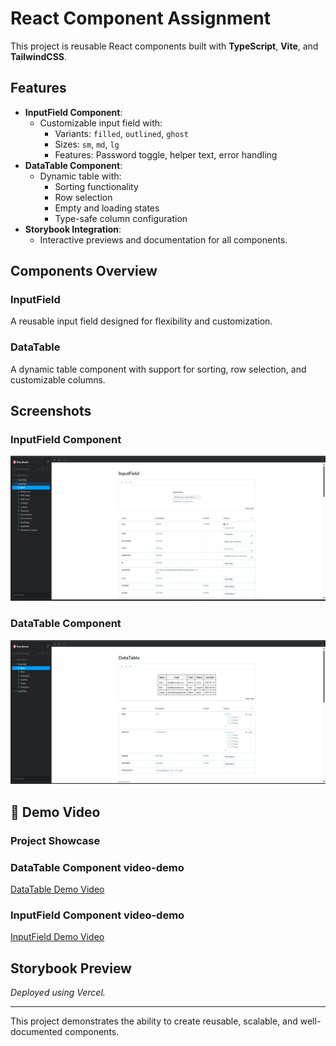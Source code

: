 # React Component Assignment

This project is reusable React components built with **TypeScript**, **Vite**, and **TailwindCSS**.

## Features

- **InputField Component**:
  - Customizable input field with:
    - Variants: `filled`, `outlined`, `ghost`
    - Sizes: `sm`, `md`, `lg`
    - Features: Password toggle, helper text, error handling
- **DataTable Component**:
  - Dynamic table with:
    - Sorting functionality
    - Row selection
    - Empty and loading states
    - Type-safe column configuration
- **Storybook Integration**:
  - Interactive previews and documentation for all components.

## Components Overview

### InputField

A reusable input field designed for flexibility and customization.

### DataTable

A dynamic table component with support for sorting, row selection, and customizable columns.

## Screenshots

### InputField Component

![InputField Demo](./src/screenshots/InputField-demo.png)

### DataTable Component

![DataTable Demo](./src/screenshots/DataTable-demo.png)

## 🎥 Demo Video

### Project Showcase

### DataTable Component video-demo

[DataTable Demo Video](./src/video/DataTable-v-demo.mp4)

### InputField Component video-demo

[InputField Demo Video](./src/video/InpurField-v-demo.mp4)

## Storybook Preview

<!-- [Live Demo of project](#)   -->
_Deployed using Vercel._

---

This project demonstrates the ability to create reusable, scalable, and well-documented components.
